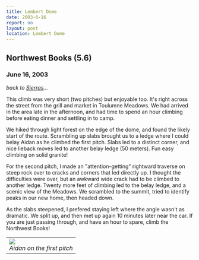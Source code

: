 ```yaml
---
title: Lembert Dome
date: 2003-6-16
report: no
layout: post
location: Lembert Dome
---
```


<h2>Northwest Books (5.6)</h2>
<h3>June 16, 2003</h3>

*back to [Sierras](#/sections/trips/2003_cali)...*

This climb was very short (two pitches) but enjoyable too.
It's right across the street from the grill and market in Toulumne Meadows.
We had arrived in the area late in the afternoon, and had time to
spend an hour climbing before eating dinner and settling in to camp.


We hiked through light forest on the edge of the dome, and found the likely
start of the route. Scrambling up slabs brought us to a ledge where I
could belay Aidan as he climbed the first pitch. Slabs led to a 
distinct corner, and nice lieback moves led to another belay ledge
(50 meters). Fun easy climbing on solid granite!


For the second pitch, I made an "attention-getting" rightward traverse
on steep rock over to cracks and corners that led directly up.
I thought the difficulties were over, but an awkward wide crack had
to be climbed to another ledge. Twenty more feet of climbing led to
the belay ledge, and a scenic view of the Meadows. We scrambled to the summit,
tried to identify peaks in our new home, then headed down.


As the slabs steepened, I prefered staying left where the angle wasn't as
dramatic. We split up, and then met up again 10 minutes later near the car.
If you are just passing through, and have an hour to spare, climb the
Northwest Books!




</td>

<td width="30%" valign=top>
<table>
<tr><td>
<a href="images/articles/trips/2003/lembert.jpg"><img src="images/articles/trips/2003/lembert.jpg"></a><br>
<i>Aidan on the first pitch</i>
